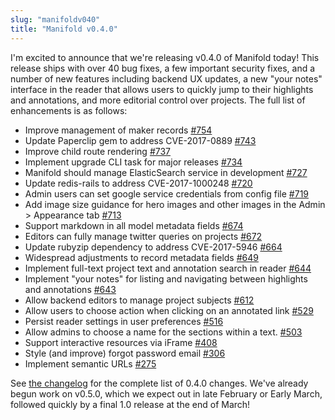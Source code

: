 ```yaml
---
slug: "manifoldv040"
title: "Manifold v0.4.0"
---
```


I'm excited to announce that we're releasing v0.4.0 of Manifold today! This release ships with over 40 bug fixes, a few important security fixes, and a number of new features including backend UX updates, a new "your notes" interface in the reader that allows users to quickly jump to their highlights and annotations, and more editorial control over projects. The full list of enhancements is as follows:

<!--truncate-->

- Improve management of maker records [#754](https://github.com/ManifoldScholar/manifold/issues/754)
- Update Paperclip gem to address CVE-2017-0889 [#743](https://github.com/ManifoldScholar/manifold/issues/743)
- Improve child route rendering [#737](https://github.com/ManifoldScholar/manifold/issues/737)
- Implement upgrade CLI task for major releases [#734](https://github.com/ManifoldScholar/manifold/issues/734)
- Manifold should manage ElasticSearch service in development [#727](https://github.com/ManifoldScholar/manifold/issues/727)
- Update redis-rails to address CVE-2017-1000248 [#720](https://github.com/ManifoldScholar/manifold/issues/720)
- Admin users can set google service credentials from config file [#719](https://github.com/ManifoldScholar/manifold/issues/719)
- Add image size guidance for hero images and other images in the Admin \> Appearance tab [#713](https://github.com/ManifoldScholar/manifold/issues/713)
- Support markdown in all model metadata fields [#674](https://github.com/ManifoldScholar/manifold/issues/674)
- Editors can fully manage twitter queries on projects [#672](https://github.com/ManifoldScholar/manifold/issues/672)
- Update rubyzip dependency to address CVE-2017-5946 [#664](https://github.com/ManifoldScholar/manifold/issues/664)
- Widespread adjustments to record metadata fields [#649](https://github.com/ManifoldScholar/manifold/issues/649)
- Implement full-text project text and annotation search in reader [#644](https://github.com/ManifoldScholar/manifold/issues/644)
- Implement "your notes" for listing and navigating between highlights and annotations [#643](https://github.com/ManifoldScholar/manifold/issues/643)
- Allow backend editors to manage project subjects [#612](https://github.com/ManifoldScholar/manifold/issues/612)
- Allow users to choose action when clicking on an annotated link [#529](https://github.com/ManifoldScholar/manifold/issues/529)
- Persist reader settings in user preferences [#516](https://github.com/ManifoldScholar/manifold/issues/516)
- Allow admins to choose a name for the sections within a text. [#503](https://github.com/ManifoldScholar/manifold/issues/503)
- Support interactive resources via iFrame [#408](https://github.com/ManifoldScholar/manifold/issues/408)
- Style (and improve) forgot password email [#306](https://github.com/ManifoldScholar/manifold/issues/306)
- Implement semantic URLs [#275](https://github.com/ManifoldScholar/manifold/issues/275)

See [the changelog](https://github.com/ManifoldScholar/manifold/blob/master/CHANGELOG.md) for the complete list of 0.4.0 changes. We've already begun work on v0.5.0, which we expect out in late February or Early March, followed quickly by a final 1.0 release at the end of March!

